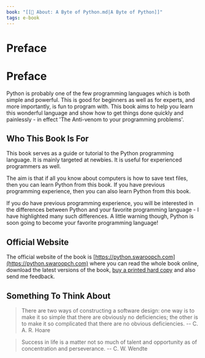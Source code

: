 ```yaml
---
book: "[[📓 About꞉ A Byte of Python.md|A Byte of Python]]"
tags: e-book
---
```


# Preface

# Preface

Python is probably one of the few programming languages which is both simple and powerful. This is good for beginners as well as for experts, and more importantly, is fun to program with. This book aims to help you learn this wonderful language and show how to get things done quickly and painlessly - in effect 'The Anti-venom to your programming problems'.

## Who This Book Is For

This book serves as a guide or tutorial to the Python programming language. It is mainly targeted at newbies. It is useful for experienced programmers as well.

The aim is that if all you know about computers is how to save text files, then you can learn Python from this book. If you have previous programming experience, then you can also learn Python from this book.

If you do have previous programming experience, you will be interested in the differences between Python and your favorite programming language - I have highlighted many such differences. A little warning though, Python is soon going to become your favorite programming language!

## Official Website

The official website of the book is [https://python.swaroopch.com](https://python.swaroopch.com) where you can read the whole book online, download the latest versions of the book, [buy a printed hard copy](https://swaroopch.com/buybook) and also send me feedback.

## Something To Think About

> There are two ways of constructing a software design: one way is to make it so simple that there are obviously no deficiencies; the other is to make it so complicated that there are no obvious deficiencies. -- C. A. R. Hoare

> Success in life is a matter not so much of talent and opportunity as of concentration and perseverance. -- C. W. Wendte